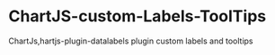 # ChartJS-custom-Labels-ToolTips
ChartJs,hartjs-plugin-datalabels plugin custom labels and tooltips
